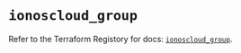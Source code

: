 # `ionoscloud_group`

Refer to the Terraform Registory for docs: [`ionoscloud_group`](https://www.terraform.io/docs/providers/ionoscloud/r/group).
